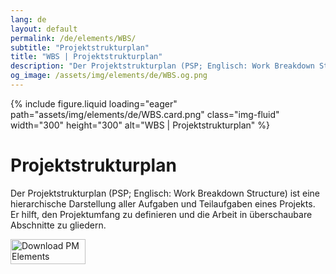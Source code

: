 ```yaml
---
lang: de
layout: default
permalink: /de/elements/WBS/
subtitle: "Projektstrukturplan"
title: "WBS | Projektstrukturplan"
description: "Der Projektstrukturplan (PSP; Englisch: Work Breakdown Structure) ist eine hierarchische Darstellung aller Aufgaben und Teilaufgaben eines Projekts. Er hilft, den Projektumfang zu definieren und die Arbeit in überschaubare Abschnitte zu gliedern."
og_image: /assets/img/elements/de/WBS.og.png
---
```


{% include figure.liquid loading="eager" path="assets/img/elements/de/WBS.card.png" class="img-fluid" width="300" height="300" alt="WBS | Projektstrukturplan" %}

# Projektstrukturplan

Der Projektstrukturplan (PSP; Englisch: Work Breakdown Structure) ist eine hierarchische Darstellung aller Aufgaben und Teilaufgaben eines Projekts. Er hilft, den Projektumfang zu definieren und die Arbeit in überschaubare Abschnitte zu gliedern.

<a href="https://apps.apple.com/app/apple-store/id6738084498?pt=127441684&ct=website&mt=8">
  <img src="{{ "assets/img/en/appstore.png" | relative_url }}" width="120" height="40" alt="Download PM Elements">
</a>
